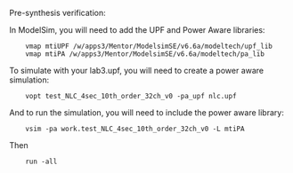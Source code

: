 Pre-synthesis verification:

In ModelSim, you will need to add the UPF and Power Aware libraries:

        vmap mtiUPF /w/apps3/Mentor/ModelsimSE/v6.6a/modeltech/upf_lib
        vmap mtiPA /w/apps3/Mentor/ModelsimSE/v6.6a/modeltech/pa_lib

To simulate with your lab3.upf, you will need to create a power aware simulation:

        vopt test_NLC_4sec_10th_order_32ch_v0 -pa_upf nlc.upf

And to run the simulation, you will need to include the power aware library:

        vsim -pa work.test_NLC_4sec_10th_order_32ch_v0 -L mtiPA

Then

        run -all
